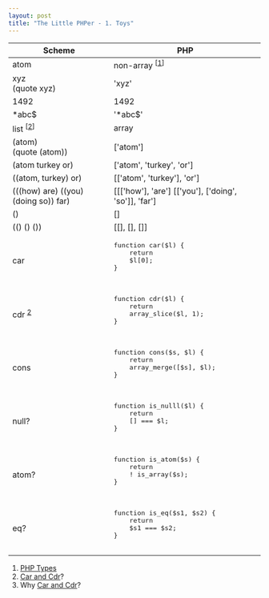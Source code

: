 ```yaml
---
layout: post
title: "The Little PHPer - 1. Toys"
---
```


<table>
    <thead>
        <tr>
            <th>
                Scheme
            </th>
            <th>
                PHP
            </th>
        </tr>
    </thead>
    <tbody>
        <tr>
            <td>
                atom
            </td>
            <td>
                non-array <sup>[<a href="#php-types">1</a>]</sup>
            </td>
        </tr>
        <tr>
            <td>
                xyz <br />
                (quote xyz)
            </td>
            <td>
                'xyz'
            </td>
        </tr>
        <tr>
            <td>
                1492
            </td>
            <td>
                1492
            </td>
        </tr>
        <tr>
            <td>
                *abc$
            </td>
            <td>
                '*abc$'
            </td>
        </tr>
        <tr>
            <td>
                list <sup>[<a href="#s-expression">2</a>]</sup>
            </td>
            <td>
                array
            </td>
        </tr>
        <tr>
            <td>
                (atom) <br />
                (quote (atom))
            </td>
            <td>
                ['atom']
            </td>
        </tr>
        <tr>
            <td>
                (atom turkey or)
            </td>
            <td>
                ['atom', 'turkey', 'or']
            </td>
        </tr>
        <tr>
            <td>
                ((atom, turkey) or)
            </td>
            <td>
                [['atom', 'turkey'], 'or']
            </td>
        </tr>
        <tr>
            <td>
                (((how) are) ((you) (doing so)) far)
            </td>
            <td>
                [[['how'], 'are'] [['you'], ['doing', 'so']], 'far']
            </td>
        </tr>
        <tr>
            <td>
                ()
            </td>
            <td>
                []
            </td>
        </tr>
        <tr>
            <td>
                (() () ())
            </td>
            <td>
                [[], [], []]
            </td>
        </tr>
        <tr>
            <td>
                car
            </td>
            <td><pre lang="php">
function car($l) { 
    return 
    $l[0];
}
            </pre></td>
        </tr>
        <tr>
            <td>
                cdr <sup><a href="#car-and-cdr">2</a></sup>
            </td>
            <td><pre lang="php">
function cdr($l) {
    return 
    array_slice($l, 1);
}
            </pre></td>
        </tr>
        <tr>
            <td>
                cons
            </td>
            <td><pre lang="php">
function cons($s, $l) {
    return
    array_merge([$s], $l);
}
            </pre></td>
        </tr>
        <tr>
            <td>
                null?
            </td>
            <td><pre lang="php">
function is_nulll($l) {
    return
    [] === $l;
}
            </pre></td>
        </tr>
        <tr>
            <td>
                atom?
            </td>
            <td><pre lang="php">
function is_atom($s) {
    return
    ! is_array($s);
}
            </pre></td>
        </tr>
        <tr>
            <td>
                eq?
            </td>
            <td><pre lang="php">
function is_eq($s1, $s2) {
    return
    $s1 === $s2;
}
            </pre></td>
        </tr>
    </tbody>
</table>

<ol>
    <li id="#php-types"><a href="//php.net/manual/en/language.types.intro.php" target="_blank">PHP Types</a></li> 
    <li id="#s-expression"><a href="https://en.wikipedia.org/wiki/S-expression" target="_blank">Car and Cdr</a>?</li> 
    <li id="#car-and-cdr">Why <a href="https://en.wikipedia.org/wiki/CAR_and_CDR" target="_blank">Car and Cdr</a>?</li> 
<p></p>
</ol>
